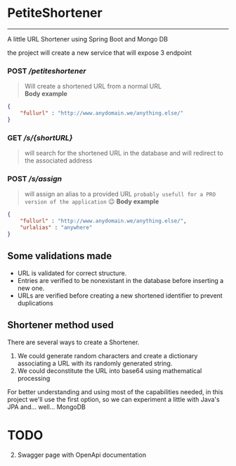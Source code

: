 # PetiteShortener
---
A little URL Shortener using Spring Boot and Mongo DB

the project will create a new service that will expose 3 endpoint  
### __POST__ _/petiteshortener_  
> Will create a shortened URL from a normal URL  
> __Body example__
``` json
{
    "fullurl" : "http://www.anydomain.we/anything.else/"
}

```  


### __GET__ _/s/{shortURL}_  
> will search for the shortened URL in the database and will redirect to the associated address  
### __POST__ _/s/assign_  
> will assign an alias to a provided URL `probably usefull for a PRO version of the application` :wink:
> __Body example__
``` json
{
    "fullurl" : "http://www.anydomain.we/anything.else/",
    "urlalias" : "anywhere" 
}

```  

## Some validations made
- URL is validated for correct structure.
- Entries are verified to be nonexistant in the database before inserting a new one.
- URLs are verified before creating a new shortened identifier to prevent duplications

## Shortener method used
There are several ways to create a Shortener. 
1. We could generate random characters and create a dictionary associating a URL with its randomly generated string.
2. We could deconstitute the URL into base64 using mathematical processing

For better understanding and using most of the capabilities needed, in this project we'll use the first option, so we can experiment a little with Java's JPA and... well... MongoDB

# TODO
2. Swagger page with OpenApi documentation
